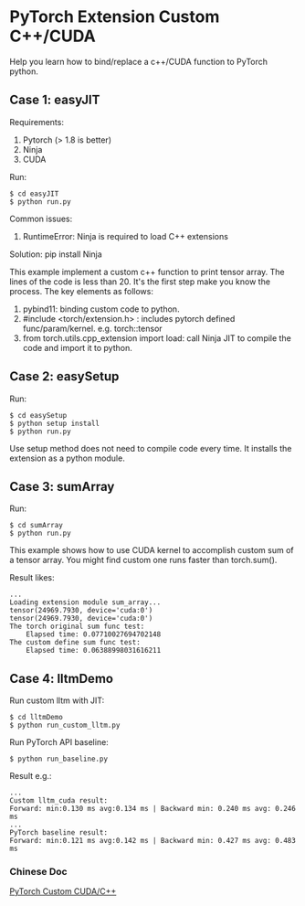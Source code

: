 # PyTorch Extension Custom C++/CUDA 

Help you learn how to bind/replace a c++/CUDA function to PyTorch python.

## Case 1: easyJIT

Requirements:
1. Pytorch (> 1.8 is better)
2. Ninja
3. CUDA


Run:
```
$ cd easyJIT
$ python run.py
```

Common issues:
1. RuntimeError: Ninja is required to load C++ extensions

Solution: pip install Ninja

This example implement a custom c++ function to print tensor array.
The lines of the code is less than 20. It's the first step make you
know the process. The key elements as follows:

1. pybind11: binding custom code to python.
2. #include <torch/extension.h> : includes pytorch defined func/param/kernel. e.g. torch::tensor
3. from torch.utils.cpp_extension import load: call Ninja JIT to compile the code and import it to python.

## Case 2: easySetup

Run:
```
$ cd easySetup
$ python setup install
$ python run.py
```
Use setup method does not need to compile code every time. It installs the extension as a
python module. 

## Case 3: sumArray

Run:
```
$ cd sumArray
$ python run.py
```

This example shows how to use CUDA kernel to accomplish custom sum of a tensor array.
You might find custom one runs faster than torch.sum().

Result likes:

```
...
Loading extension module sum_array...
tensor(24969.7930, device='cuda:0')
tensor(24969.7930, device='cuda:0')
The torch original sum func test:
    Elapsed time: 0.07710027694702148
The custom define sum func test:
    Elapsed time: 0.06388998031616211
```

## Case 4: lltmDemo

Run custom lltm with JIT:
```
$ cd lltmDemo
$ python run_custom_lltm.py
```

Run PyTorch API baseline:
```
$ python run_baseline.py
```
Result e.g.:
```
...
Custom lltm_cuda result:
Forward: min:0.130 ms avg:0.134 ms | Backward min: 0.240 ms avg: 0.246 ms
...
PyTorch baseline result:
Forward: min:0.121 ms avg:0.142 ms | Backward min: 0.427 ms avg: 0.483 ms
```

### Chinese Doc
[PyTorch Custom CUDA/C++](https://zhuanlan.zhihu.com/p/579395211) 

